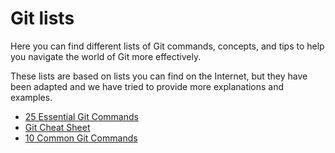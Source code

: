 # Git lists

Here you can find different lists of Git commands, concepts, and tips to help you navigate the world of Git more effectively.

These lists are based on lists you can find on the Internet, but they have been adapted and we have tried to provide more explanations and examples.

* [25 Essential Git Commands](25-essential-git-commands.md)
* [Git Cheat Sheet](Git-Cheat-Sheet.md)
* [10 Common Git Commands](10-common-git-commands.md)